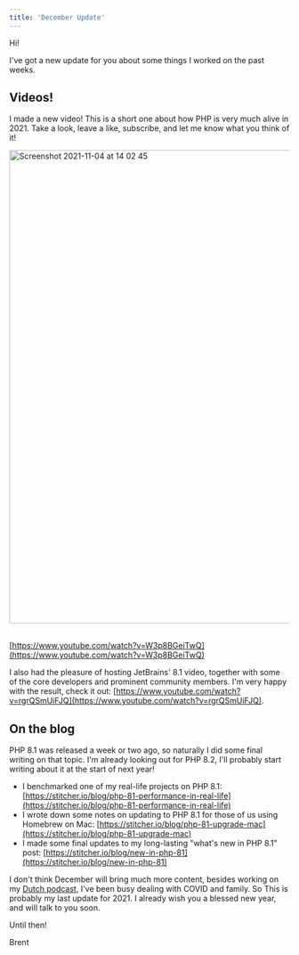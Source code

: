 ```yaml
---
title: 'December Update'
---
```


Hi! 

I've got a new update for you about some things I worked on the past weeks.

## Videos!

I made a new video! This is a short one about how PHP is very much alive in 2021. Take a look, leave a like, subscribe, and let me know what you think of it! 

<a href="https://www.youtube.com/watch?v=W3p8BGeiTwQ">
<img width="850" alt="Screenshot 2021-11-04 at 14 02 45" src="https://user-images.githubusercontent.com/6905297/145036905-4a678f75-4eeb-48bd-a91d-5cd3844cfa38.png">
</a>

<br>
<br>

[https://www.youtube.com/watch?v=W3p8BGeiTwQ](https://www.youtube.com/watch?v=W3p8BGeiTwQ)

I also had the pleasure of hosting JetBrains' 8.1 video, together with some of the core developers and prominent community members. I'm very happy with the result, check it out: [https://www.youtube.com/watch?v=rgrQSmUiFJQ](https://www.youtube.com/watch?v=rgrQSmUiFJQ).

## On the blog

PHP 8.1 was released a week or two ago, so naturally I did some final writing on that topic. I'm already looking out for PHP 8.2, I'll probably start writing about it at the start of next year!

- I benchmarked one of my real-life projects on PHP 8.1: [https://stitcher.io/blog/php-81-performance-in-real-life](https://stitcher.io/blog/php-81-performance-in-real-life)
- I wrote down some notes on updating to PHP 8.1 for those of us using Homebrew on Mac: [https://stitcher.io/blog/php-81-upgrade-mac](https://stitcher.io/blog/php-81-upgrade-mac)
- I made some final updates to my long-lasting "what's new in PHP 8.1" post: [https://stitcher.io/blog/new-in-php-81](https://stitcher.io/blog/new-in-php-81)

I don't think December will bring much more content, besides working on my [Dutch podcast](https://stitcher.io/de-job), I've been busy dealing with COVID and family. So This is probably my last update for 2021. I already wish you a blessed new year, and will talk to you soon.

Until then!

Brent
